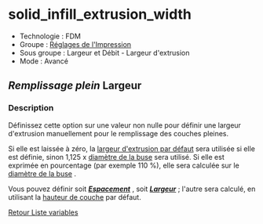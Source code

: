 # solid_infill_extrusion_width

* Technologie : FDM
* Groupe : [Réglages de l'Impression](../print_settings/print_settings.md)
* Sous groupe : Largeur et Débit - Largeur d'extrusion
* Mode : Avancé

## *Remplissage plein* Largeur

### Description

Définissez cette option sur une valeur non nulle pour définir une largeur d'extrusion manuellement pour le remplissage des couches pleines. 

Si elle est laissée à zéro, la [largeur d'extrusion par défaut](extrusion_width.md) sera utilisée  si elle est définie, sinon 1,125 x  [diamètre de la buse](nozzle_diameter.md)  sera utilisé. 
Si elle est exprimée en pourcentage  (par exemple 110 %), elle sera calculée sur le [diamètre de la buse](nozzle_diameter.md) .

Vous pouvez définir soit  ***[Espacement](solid_infill_extrusion_spacing.md)*** , soit ***[Largeur](solid_infill_extrusion_width.md)*** ; l'autre sera calculé, en utilisant  la [hauteur de couche](layer_height.md) par défaut.

[Retour Liste variables](variable_list.md)
